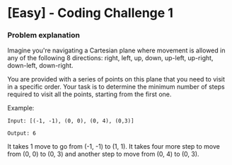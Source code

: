 # [Easy] - Coding Challenge 1

### Problem explanation

Imagine you're navigating a Cartesian plane where movement is allowed in any of the following 8 directions: right, left, up, down, up-left, up-right, down-left, down-right.

You are provided with a series of points on this plane that you need to visit in a specific order. Your task is to determine the minimum number of steps required to visit all the points, starting from the first one.

Example:

`Input: [(-1, -1), (0, 0), (0, 4), (0,3)]`

`Output: 6`

It takes 1 move to go from (-1, -1) to (1, 1). It takes four more step to move from (0, 0) to (0, 3)
and another step to move from (0, 4) to (0, 3).
